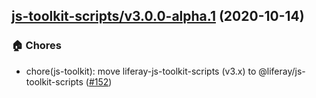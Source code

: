 ## [js-toolkit-scripts/v3.0.0-alpha.1](https://github.com/liferay/liferay-frontend-projects/tree/js-toolkit-scripts/v3.0.0-alpha.1) (2020-10-14)

### :house: Chores

-   chore(js-toolkit): move liferay-js-toolkit-scripts (v3.x) to @liferay/js-toolkit-scripts ([\#152](https://github.com/liferay/liferay-frontend-projects/pull/152))
